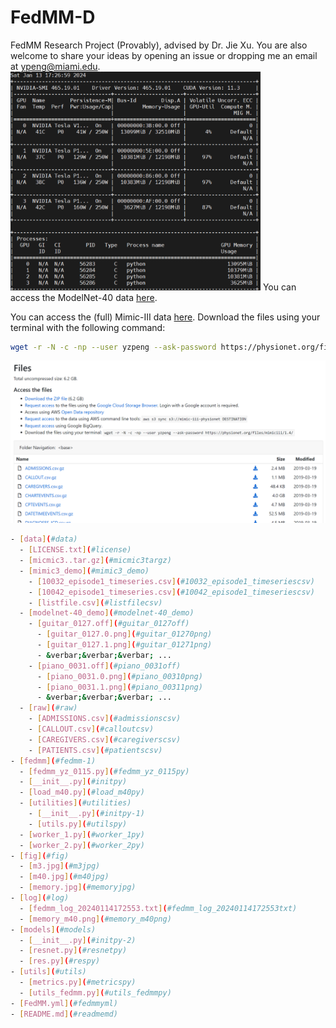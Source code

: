 # FedMM-D

FedMM Research Project (Provably), advised by Dr. Jie Xu. You are also welcome to share your ideas by opening an issue or dropping me an email at [ypeng@miami.edu](mailto:ypeng@miami.edu).
<img src="fig/memory.jpg" width="400">
You can access the ModelNet-40 data [here](https://modelnet.cs.princeton.edu/).

You can access the (full) Mimic-III data [here](https://physionet.org/content/mimiciii/1.4/). Download the files using your terminal with the following command:
```bash
wget -r -N -c -np --user yzpeng --ask-password https://physionet.org/files/mimiciii/1.4/
```
![FedMM-D](fig/m3.jpg)

```bash
- [data](#data)
  - [LICENSE.txt](#license)
  - [micmic3..tar.gz](#micmic3targz)
  - [mimic3_demo](#mimic3_demo)
    - [10032_episode1_timeseries.csv](#10032_episode1_timeseriescsv)
    - [10042_episode1_timeseries.csv](#10042_episode1_timeseriescsv)
    - [listfile.csv](#listfilecsv)
  - [modelnet-40_demo](#modelnet-40_demo)
    - [guitar_0127.off](#guitar_0127off)
      - [guitar_0127.0.png](#guitar_01270png)
      - [guitar_0127.1.png](#guitar_01271png)
      - &verbar;&verbar;&verbar; ...
    - [piano_0031.off](#piano_0031off)
      - [piano_0031.0.png](#piano_00310png)
      - [piano_0031.1.png](#piano_00311png)
      - &verbar;&verbar;&verbar; ...
  - [raw](#raw)
    - [ADMISSIONS.csv](#admissionscsv)
    - [CALLOUT.csv](#calloutcsv)
    - [CAREGIVERS.csv](#caregiverscsv)
    - [PATIENTS.csv](#patientscsv)
- [fedmm](#fedmm-1)
  - [fedmm_yz_0115.py](#fedmm_yz_0115py)
  - [__init__.py](#initpy)
  - [load_m40.py](#load_m40py)
  - [utilities](#utilities)
    - [__init__.py](#initpy-1)
    - [utils.py](#utilspy)
  - [worker_1.py](#worker_1py)
  - [worker_2.py](#worker_2py)
- [fig](#fig)
  - [m3.jpg](#m3jpg)
  - [m40.jpg](#m40jpg)
  - [memory.jpg](#memoryjpg)
- [log](#log)
  - [fedmm_log_20240114172553.txt](#fedmm_log_20240114172553txt)
  - [memory_m40.png](#memory_m40png)
- [models](#models)
  - [__init__.py](#initpy-2)
  - [resnet.py](#resnetpy)
  - [res.py](#respy)
- [utils](#utils)
  - [metrics.py](#metricspy)
  - [utils_fedmm.py](#utils_fedmmpy)
- [FedMM.yml](#fedmmyml)
- [README.md](#readmemd)
```
